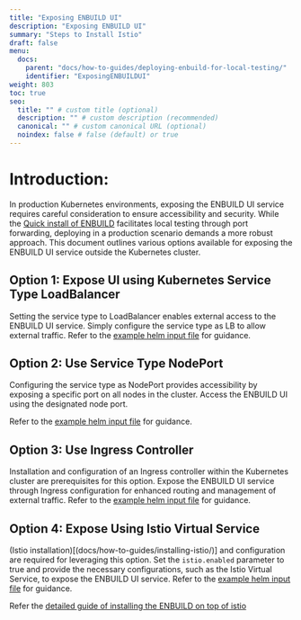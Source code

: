 ```yaml
---
title: "Exposing ENBUILD UI"
description: "Exposing ENBUILD UI"
summary: "Steps to Install Istio"
draft: false
menu:
  docs:
    parent: "docs/how-to-guides/deploying-enbuild-for-local-testing/"
    identifier: "ExposingENBUILDUI"
weight: 803
toc: true
seo:
  title: "" # custom title (optional)
  description: "" # custom description (recommended)
  canonical: "" # custom canonical URL (optional)
  noindex: false # false (default) or true
---
```

# Introduction:
In production Kubernetes environments, exposing the ENBUILD UI service requires careful consideration to ensure accessibility and security. While the [Quick install of ENBUILD](docs/how-to-guides/deploying-enbuild-for-local-testing/) facilitates local testing through port forwarding, deploying in a production scenario demands a more robust approach. This document outlines various options available for exposing the ENBUILD UI service outside the Kubernetes cluster.

## Option 1: Expose UI using Kubernetes Service Type LoadBalancer

Setting the service type to LoadBalancer enables external access to the ENBUILD UI service.
Simply configure the service type as LB to allow external traffic. 
Refer to the [example helm input file](https://github.com/vivsoftorg/enbuild/blob/main/examples/enbuild/loadbalancer.yaml) for guidance.

## Option 2: Use Service Type NodePort

Configuring the service type as NodePort provides accessibility by exposing a specific port on all nodes in the cluster.
Access the ENBUILD UI using the designated node port.

Refer to the [example helm input file](https://github.com/vivsoftorg/enbuild/blob/main/examples/enbuild/nodePort.yaml) for guidance.

## Option 3: Use Ingress Controller

Installation and configuration of an Ingress controller within the Kubernetes cluster are prerequisites for this option.
Expose the ENBUILD UI service through Ingress configuration for enhanced routing and management of external traffic.
Refer to the [example helm input file](https://github.com/vivsoftorg/enbuild/blob/main/examples/enbuild/with_ingress.yaml) for guidance.

## Option 4: Expose Using Istio Virtual Service

(Istio installation)[(docs/how-to-guides/installing-istio/)] and configuration are required for leveraging this option.
Set the `istio.enabled` parameter to true and provide the necessary configurations, such as the Istio Virtual Service, to expose the ENBUILD UI service.
Refer to the [example helm input file](https://github.com/vivsoftorg/enbuild/blob/main/examples/enbuild/with_istio.yaml) for guidance.

Refer the [detailed guide of installing the ENBUILD on top of istio](docs/how-to-guides/deploying-enbuild-exposing-the-service-using-istio/)